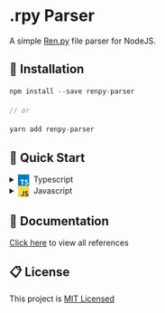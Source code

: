 # .rpy Parser

A simple [Ren.py](https://www.renpy.org/) file parser for NodeJS.

## 💾 Installation

```js
npm install --save renpy-parser

// or

yarn add renpy-parser
```

## 🌠 Quick Start

<details>
  <summary>
    <img src="https://raw.githubusercontent.com/github/explore/80688e429a7d4ef2fca1e82350fe8e3517d3494d/topics/typescript/typescript.png" alt="Typscript" width="20px" align="center" />&nbsp;
    Typescript
  </summary>

  <br>

  ```ts
  import Parser from 'renpy-parser';

  const parsed = Parser.parseFromFile('<.rpy file>');

  // Your code
  ```

</details>

<details>
  <summary>
    <img src="https://raw.githubusercontent.com/github/explore/80688e429a7d4ef2fca1e82350fe8e3517d3494d/topics/javascript/javascript.png" alt="Typscript" width="20px" align="center" />&nbsp;
    Javascript
  </summary>

  <br>

  ```ts
  const { Reader } = require('renpy-parser');

  const parsed = Reader.parseFromFile('<.rpy file>');

  // Your code
  ```

</details>

## 📖 Documentation

[Click here](https://edqe14.github.io/renpy-parser/) to view all references

## 📋 License

This project is [MIT Licensed](https://github.com/Edqe14/renpy-parser/blob/main/LICENSE)
